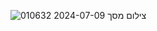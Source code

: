 ![צילום מסך 2024-07-09 010632](https://github.com/MatanZarchi/My-Calculator/assets/93542406/162b9bd1-88d1-4028-a275-b496be1359be)
